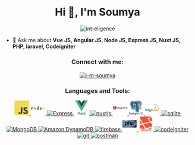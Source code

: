 <h1 align="center">Hi 👋, I'm Soumya</h1>

<p align="center"> <img src="https://komarev.com/ghpvc/?username=int-eligence&label=Profile%20views&color=0e75b6&style=flat" alt="int-eligence" /> </p>

- 💬 Ask me about **Vue JS, Angular JS, Node JS, Express JS, Nuxt JS, PHP, laravel, Codeigniter**


<h3 align="center">Connect with me:</h3>
<p align="center">
<a href="https://www.linkedin.com/in/i-m-soumya" target="blank"><img align="center" src="https://static-exp1.licdn.com/sc/h/8zliikpi39umlw2wr99gu4a0u" alt="i-m-soumya" height="30" width="40" /></a>
</p>

<h3 align="center">Languages and Tools:</h3>
<p align="center"> <a href="https://developer.mozilla.org/en-US/docs/Web/JavaScript" target="_blank"> <img src="https://raw.githubusercontent.com/devicons/devicon/master/icons/javascript/javascript-original.svg" alt="javascript" width="40" height="40" /> </a>
<a href="https://nodejs.org" target="_blank"> <img src="https://raw.githubusercontent.com/devicons/devicon/master/icons/nodejs/nodejs-original-wordmark.svg" alt="nodejs" width="40" height="40" /> </a>
<a href="https://expressjs.com/" target="_blank"> <img src="https://upload.wikimedia.org/wikipedia/commons/6/64/Expressjs.png" alt="Express" width="80" height="40" /> </a>
<a href="https://vuejs.org/" target="_blank"> <img src="https://raw.githubusercontent.com/devicons/devicon/master/icons/vuejs/vuejs-original-wordmark.svg" alt="vuejs" width="40" height="40" /> </a>
<a href="https://nuxtjs.org/" target="_blank"> <img src="https://www.vectorlogo.zone/logos/nuxtjs/nuxtjs-icon.svg" alt="nuxtjs" width="40" height="40" /> </a>
<a href="https://angular.io" target="_blank"> <img src="https://raw.githubusercontent.com/devicons/devicon/master/icons/angularjs/angularjs-original-wordmark.svg" alt="angularjs" width="40" height="40" /> </a><a href="https://www.postgresql.org" target="_blank"> <img src="https://raw.githubusercontent.com/devicons/devicon/master/icons/postgresql/postgresql-original-wordmark.svg" alt="postgresql" width="40" height="40" /> </a>
<a href="https://www.mysql.com/" target="_blank"> <img src="https://raw.githubusercontent.com/devicons/devicon/master/icons/mysql/mysql-original-wordmark.svg" alt="mysql" width="40" height="40" /> </a>
<a href="https://www.sqlite.org/" target="_blank"> <img src="https://www.vectorlogo.zone/logos/sqlite/sqlite-icon.svg" alt="sqlite" width="40" height="40" /> </a>
<a href="https://www.mongodb.com/" target="_blank"> <img src="https://webimages.mongodb.com/_com_assets/cms/kuyjf3vea2hg34taa-horizontal_default_slate_blue.svg" alt="MongoDB" width="80" height="40" /> </a>
<a href="https://aws.amazon.com/dynamodb/" target="_blank"> <img src="https://upload.wikimedia.org/wikipedia/commons/thumb/f/fd/DynamoDB.png/130px-DynamoDB.png" alt="Amazon DynamoDB" width="40" height="40" /> </a>
<a href="https://firebase.google.com/" target="_blank"> <img src="https://www.vectorlogo.zone/logos/firebase/firebase-icon.svg" alt="firebase" width="40" height="40" /> </a><a href="https://www.php.net" target="_blank"> <img src="https://raw.githubusercontent.com/devicons/devicon/master/icons/php/php-original.svg" alt="php" width="40" height="40" /> </a>
<a href="https://laravel.com/" target="_blank"> <img src="https://raw.githubusercontent.com/devicons/devicon/master/icons/laravel/laravel-plain-wordmark.svg" alt="laravel" width="40" height="40" /> </a>
<a href="https://codeigniter.com" target="_blank"> <img src="https://cdn.worldvectorlogo.com/logos/codeigniter.svg" alt="codeigniter" width="40" height="40" /> </a>
<a href="https://git-scm.com/" target="_blank"> <img src="https://www.vectorlogo.zone/logos/git-scm/git-scm-icon.svg" alt="git" width="40" height="40" /> </a>
<a href="https://postman.com" target="_blank"> <img src="https://www.vectorlogo.zone/logos/getpostman/getpostman-icon.svg" alt="postman" width="40" height="40" /> </a></p>
